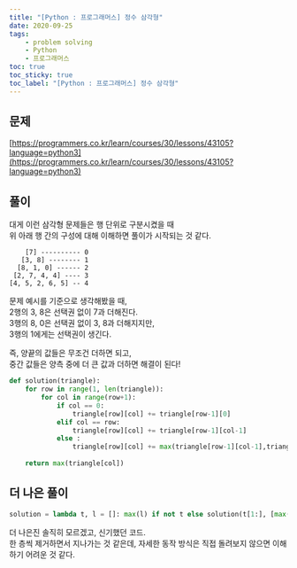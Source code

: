 ```yaml
---
title: "[Python : 프로그래머스] 정수 삼각형"
date: 2020-09-25
tags:
    - problem solving
    - Python
    - 프로그래머스
toc: true
toc_sticky: true
toc_label: "[Python : 프로그래머스] 정수 삼각형"
---
```

## 문제
[https://programmers.co.kr/learn/courses/30/lessons/43105?language=python3](https://programmers.co.kr/learn/courses/30/lessons/43105?language=python3)
## 풀이
대게 이런 삼각형 문제들은 행 단위로 구분시켰을 때  
위 아래 행 간의 구성에 대해 이해하면 풀이가 시작되는 것 같다.
  
```
    [7] ---------- 0
   [3, 8] -------- 1
  [8, 1, 0] ------ 2
 [2, 7, 4, 4] ---- 3
[4, 5, 2, 6, 5] -- 4
```
문제 예시를 기준으로 생각해봤을 때,  
2행의 3, 8은 선택권 없이 7과 더해진다.  
3행의 8, 0은 선택권 없이 3, 8과 더해지지만,  
3행의 1에게는 선택권이 생긴다.  
  
즉, 양끝의 값들은 무조건 더하면 되고,  
중간 값들은 양측 중에 더 큰 값과 더하면 해결이 된다!
```python
def solution(triangle):
    for row in range(1, len(triangle)):
        for col in range(row+1):
            if col == 0:
                triangle[row][col] += triangle[row-1][0]
            elif col == row:
                triangle[row][col] += triangle[row-1][col-1]
            else :
                triangle[row][col] += max(triangle[row-1][col-1],triangle[row-1][col])
    
    return max(triangle[col])
```
## 더 나은 풀이
```python
solution = lambda t, l = []: max(l) if not t else solution(t[1:], [max(x,y)+z for x,y,z in zip([0]+l, l+[0], t[0])])
```
더 나은진 솔직히 모르겠고, 신기했던 코드.  
한 층씩 제거하면서 지나가는 것 같은데, 자세한 동작 방식은 직접 돌려보지 않으면 이해하기 어려운 것 같다.  